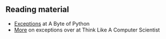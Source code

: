 ## Reading material

* [Exceptions](https://python.swaroopch.com/exceptions.html) at A Byte of Python
* [More](http://openbookproject.net/thinkcs/python/english2e/ch11.html#exceptions) on exceptions over at Think Like A Computer Scientist
